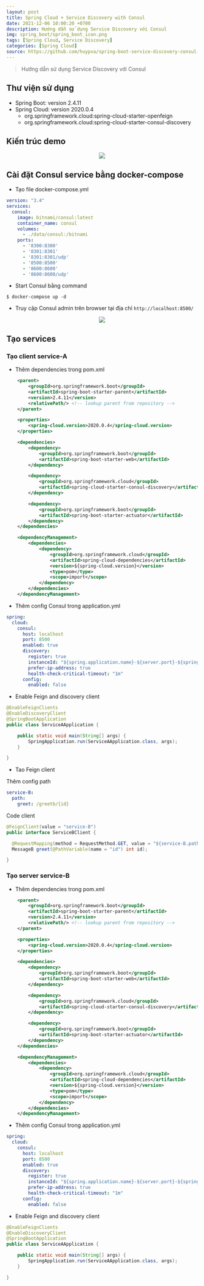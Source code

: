 ```yaml
---
layout: post
title: Spring Cloud + Service Discovery with Consul
date: 2021-12-06 10:00:20 +0700
description: Hướng dẫn sử dụng Service Discovery với Consul
img: spring_boot/spring_boot_icon.png
tags: [Spring Cloud, Service Discovery]
categories: [Spring Cloud]
source: https://github.com/huypva/spring-boot-service-discovery-consul-example
---
```


> Hướng dẫn sử dụng Service Discovery với Consul

## Thư viện sử dụng

- Spring Boot: version 2.4.11
- Spring Cloud: version 2020.0.4
    - org.springframework.cloud:spring-cloud-starter-openfeign
    - org.springframework.cloud:spring-cloud-starter-consul-discovery

## Kiến trúc demo

<div align="center">
    <img src="assets/img/spring_cloud/consul_example.png"/>
</div>

## Cài đặt Consul service bằng docker-compose

- Tạo file docker-compose.yml

```yaml
version: "3.4"
services:
  consul:
    image: bitnami/consul:latest
    container_name: consul
    volumes:
      - ./data/consul:/bitnami
    ports:
      - '8300:8300'
      - '8301:8301'
      - '8301:8301/udp'
      - '8500:8500'
      - '8600:8600'
      - '8600:8600/udp'
```

- Start Consul bằng command

```shell script
$ docker-compose up -d
```

- Truy cập Consul admin trên browser tại địa chỉ `http://localhost:8500/`

<div align="center">
    <img src="assets/img/spring_cloud/start.png"/>
</div>

## Tạo services

### Tạo client service-A

- Thêm dependencies trong pom.xml

```xml
    <parent>
		<groupId>org.springframework.boot</groupId>
		<artifactId>spring-boot-starter-parent</artifactId>
		<version>2.4.11</version>
		<relativePath/> <!-- lookup parent from repository -->
	</parent>

    <properties>
        <spring-cloud.version>2020.0.4</spring-cloud.version>
    </properties>

    <dependencies>
		<dependency>
			<groupId>org.springframework.boot</groupId>
			<artifactId>spring-boot-starter-web</artifactId>
		</dependency>

		<dependency>
			<groupId>org.springframework.cloud</groupId>
			<artifactId>spring-cloud-starter-consul-discovery</artifactId>
		</dependency>

		<dependency>
			<groupId>org.springframework.boot</groupId>
			<artifactId>spring-boot-starter-actuator</artifactId>
		</dependency>
	</dependencies>

	<dependencyManagement>
		<dependencies>
			<dependency>
				<groupId>org.springframework.cloud</groupId>
				<artifactId>spring-cloud-dependencies</artifactId>
				<version>${spring-cloud.version}</version>
				<type>pom</type>
				<scope>import</scope>
			</dependency>
		</dependencies>
	</dependencyManagement>
```

- Thêm config Consul trong application.yml

```yaml
spring:
  cloud:
    consul:
      host: localhost
      port: 8500
      enabled: true
      discovery:
        register: true
        instanceId: "${spring.application.name}-${server.port}-${spring.cloud.client.ip-address}"
        prefer-ip-address: true
        health-check-critical-timeout: "1m"
      config:
        enabled: false
```

- Enable Feign and discovery client

```java
@EnableFeignClients
@EnableDiscoveryClient
@SpringBootApplication
public class ServiceAApplication {

	public static void main(String[] args) {
		SpringApplication.run(ServiceAApplication.class, args);
	}

}
```

- Tao Feign client

Thêm config path 

```yaml
service-B:
  path:
    greet: /greetb/{id}
```

Code client

```java
@FeignClient(value = "service-B")
public interface ServiceBClient {

  @RequestMapping(method = RequestMethod.GET, value = "${service-B.path.greet}")
  MessageB greet(@PathVariable(name = "id") int id);

}
```

### Tạo server service-B

- Thêm dependencies trong pom.xml

```xml
    <parent>
        <groupId>org.springframework.boot</groupId>
        <artifactId>spring-boot-starter-parent</artifactId>
        <version>2.4.11</version>
        <relativePath/> <!-- lookup parent from repository -->
    </parent>

    <properties>
        <spring-cloud.version>2020.0.4</spring-cloud.version>
    </properties>

    <dependencies>
		<dependency>
			<groupId>org.springframework.boot</groupId>
			<artifactId>spring-boot-starter-web</artifactId>
		</dependency>

		<dependency>
			<groupId>org.springframework.cloud</groupId>
			<artifactId>spring-cloud-starter-consul-discovery</artifactId>
		</dependency>

		<dependency>
			<groupId>org.springframework.boot</groupId>
			<artifactId>spring-boot-starter-actuator</artifactId>
		</dependency>
	</dependencies>

	<dependencyManagement>
		<dependencies>
			<dependency>
				<groupId>org.springframework.cloud</groupId>
				<artifactId>spring-cloud-dependencies</artifactId>
				<version>${spring-cloud.version}</version>
				<type>pom</type>
				<scope>import</scope>
			</dependency>
		</dependencies>
	</dependencyManagement>
```

- Thêm config Consul trong application.yml

```yaml
spring:
  cloud:
    consul:
      host: localhost
      port: 8500
      enabled: true
      discovery:
        register: true
        instanceId: "${spring.application.name}-${server.port}-${spring.cloud.client.ip-address}"
        prefer-ip-address: true
        health-check-critical-timeout: "1m"
      config:
        enabled: false
```

- Enable Feign and discovery client

```java
@EnableFeignClients
@EnableDiscoveryClient
@SpringBootApplication
public class ServiceAApplication {

	public static void main(String[] args) {
		SpringApplication.run(ServiceAApplication.class, args);
	}

}
```

